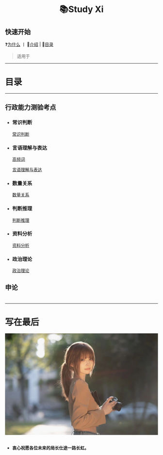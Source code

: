 # <p align="center">📚Study Xi</p>
## 快速开始
❓[为什么]() 丨 📃[介绍]( ) | 📇[目录]()
>适用于
---
# 目录
---
## 行政能力测验考点
* ### 常识判断
  [常识判断](Study-Xi/常识判断/常识判断.md)
* ### 言语理解与表达
  [高频词](Study-Xi/言语理解与表达/高频词.md)
  
  [言语理解与表达](Study-Xi/言语理解与表达/言语理解与表达.md)
* ### 数量关系
  [数量关系](Study-Xi/数量关系/数量关系.md)
* ### 判断推理
  [判断推理](Study-Xi/判断推理/判断推理.md)
* ### 资料分析
  [资料分析](Study-Xi/资料分析/资料分析.md)
* ### 政治理论
  [政治理论](Study-Xi/政治理论/政治理论.md)

## 申论

#
---
# 写在最后


![image](img/ca59b1a73079c38c8f91421abdc9747.jpg)
























##  
* **衷心祝愿各位未来的局长仕途一路长虹。**